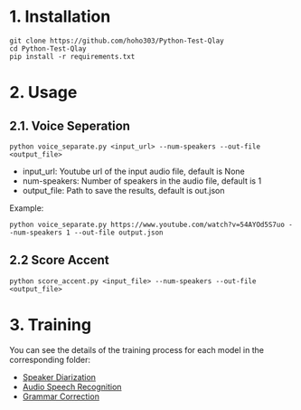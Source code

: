 # 1. Installation
```
git clone https://github.com/hoho303/Python-Test-Qlay
cd Python-Test-Qlay
pip install -r requirements.txt
```

# 2. Usage
## 2.1. Voice Seperation
```
python voice_separate.py <input_url> --num-speakers --out-file <output_file>
```
- input_url: Youtube url of the input audio file, default is None
- num-speakers: Number of speakers in the audio file, default is 1
- output_file: Path to save the results, default is out.json

Example:
```
python voice_separate.py https://www.youtube.com/watch?v=54AYOd5S7uo --num-speakers 1 --out-file output.json
```

## 2.2 Score Accent
```
python score_accent.py <input_file> --num-speakers --out-file <output_file>
```

# 3. Training
You can see the details of the training process for each model in the corresponding folder:
- [Speaker Diarization](spkd/README.md)
- [Audio Speech Recognition](asr/README.md)
- [Grammar Correction](grammar/README.md)

